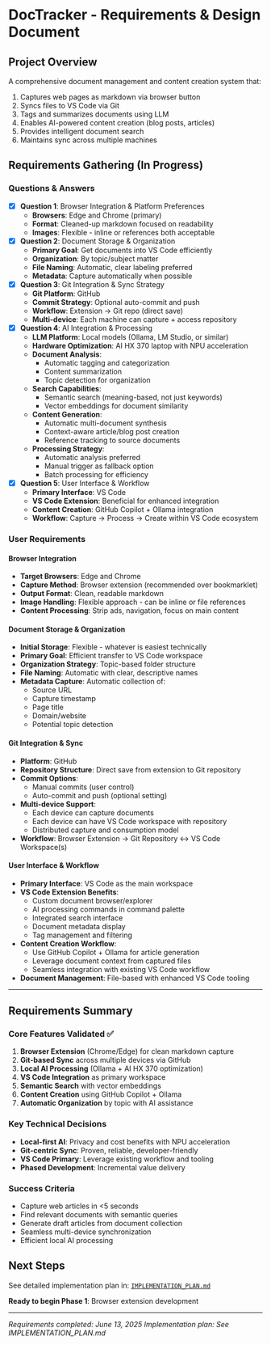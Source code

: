 # DocTracker - Requirements & Design Document

## Project Overview
A comprehensive document management and content creation system that:
1. Captures web pages as markdown via browser button
2. Syncs files to VS Code via Git
3. Tags and summarizes documents using LLM
4. Enables AI-powered content creation (blog posts, articles)
5. Provides intelligent document search
6. Maintains sync across multiple machines

## Requirements Gathering (In Progress)

### Questions & Answers
- [x] **Question 1**: Browser Integration & Platform Preferences
  - **Browsers**: Edge and Chrome (primary)
  - **Format**: Cleaned-up markdown focused on readability
  - **Images**: Flexible - inline or references both acceptable
- [x] **Question 2**: Document Storage & Organization
  - **Primary Goal**: Get documents into VS Code efficiently
  - **Organization**: By topic/subject matter
  - **File Naming**: Automatic, clear labeling preferred
  - **Metadata**: Capture automatically when possible
- [x] **Question 3**: Git Integration & Sync Strategy
  - **Git Platform**: GitHub
  - **Commit Strategy**: Optional auto-commit and push
  - **Workflow**: Extension → Git repo (direct save)
  - **Multi-device**: Each machine can capture + access repository
- [x] **Question 4**: AI Integration & Processing
  - **LLM Platform**: Local models (Ollama, LM Studio, or similar)
  - **Hardware Optimization**: AI HX 370 laptop with NPU acceleration
  - **Document Analysis**:
    - Automatic tagging and categorization
    - Content summarization
    - Topic detection for organization
  - **Search Capabilities**: 
    - Semantic search (meaning-based, not just keywords)
    - Vector embeddings for document similarity
  - **Content Generation**:
    - Automatic multi-document synthesis
    - Context-aware article/blog post creation
    - Reference tracking to source documents
  - **Processing Strategy**: 
    - Automatic analysis preferred
    - Manual trigger as fallback option
    - Batch processing for efficiency
- [x] **Question 5**: User Interface & Workflow
  - **Primary Interface**: VS Code
  - **VS Code Extension**: Beneficial for enhanced integration
  - **Content Creation**: GitHub Copilot + Ollama integration
  - **Workflow**: Capture → Process → Create within VS Code ecosystem

### User Requirements

#### Browser Integration
- **Target Browsers**: Edge and Chrome
- **Capture Method**: Browser extension (recommended over bookmarklet)
- **Output Format**: Clean, readable markdown
- **Image Handling**: Flexible approach - can be inline or file references
- **Content Processing**: Strip ads, navigation, focus on main content

#### Document Storage & Organization
- **Initial Storage**: Flexible - whatever is easiest technically
- **Primary Goal**: Efficient transfer to VS Code workspace
- **Organization Strategy**: Topic-based folder structure
- **File Naming**: Automatic with clear, descriptive names
- **Metadata Capture**: Automatic collection of:
  - Source URL
  - Capture timestamp
  - Page title
  - Domain/website
  - Potential topic detection

#### Git Integration & Sync
- **Platform**: GitHub
- **Repository Structure**: Direct save from extension to Git repository
- **Commit Options**: 
  - Manual commits (user control)
  - Auto-commit and push (optional setting)
- **Multi-device Support**: 
  - Each device can capture documents
  - Each device can have VS Code workspace with repository
  - Distributed capture and consumption model
- **Workflow**: Browser Extension → Git Repository ↔ VS Code Workspace(s)

#### User Interface & Workflow
- **Primary Interface**: VS Code as the main workspace
- **VS Code Extension Benefits**:
  - Custom document browser/explorer
  - AI processing commands in command palette
  - Integrated search interface
  - Document metadata display
  - Tag management and filtering
- **Content Creation Workflow**:
  - Use GitHub Copilot + Ollama for article generation
  - Leverage document context from captured files
  - Seamless integration with existing VS Code workflow
- **Document Management**: File-based with enhanced VS Code tooling

---

## Requirements Summary

### Core Features Validated ✅
1. **Browser Extension** (Chrome/Edge) for clean markdown capture
2. **Git-based Sync** across multiple devices via GitHub
3. **Local AI Processing** (Ollama + AI HX 370 optimization)
4. **VS Code Integration** as primary workspace
5. **Semantic Search** with vector embeddings
6. **Content Creation** using GitHub Copilot + Ollama
7. **Automatic Organization** by topic with AI assistance

### Key Technical Decisions
- **Local-first AI**: Privacy and cost benefits with NPU acceleration
- **Git-centric Sync**: Proven, reliable, developer-friendly
- **VS Code Primary**: Leverage existing workflow and tooling
- **Phased Development**: Incremental value delivery

### Success Criteria
- Capture web articles in <5 seconds
- Find relevant documents with semantic queries
- Generate draft articles from document collection  
- Seamless multi-device synchronization
- Efficient local AI processing

## Next Steps
See detailed implementation plan in: [`IMPLEMENTATION_PLAN.md`](./IMPLEMENTATION_PLAN.md)

**Ready to begin Phase 1**: Browser extension development

---
*Requirements completed: June 13, 2025*
*Implementation plan: See IMPLEMENTATION_PLAN.md*